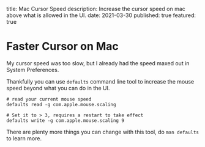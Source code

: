 title: Mac Cursor Speed
description: Increase the cursor speed on mac above what is allowed in the UI.
date: 2021-03-30
published: true
featured: true

# Faster Cursor on Mac

My cursor speed was too slow, but I already had the speed maxed out in System Preferences.

Thankfully you can use `defaults` command line tool to increase the mouse speed beyond what you can do in the UI.

```
# read your current mouse speed
defaults read -g com.apple.mouse.scaling

# Set it to > 3, requires a restart to take effect
defaults write -g com.apple.mouse.scaling 9
```

There are plenty more things you can change with this tool, do `man defaults` to learn more.